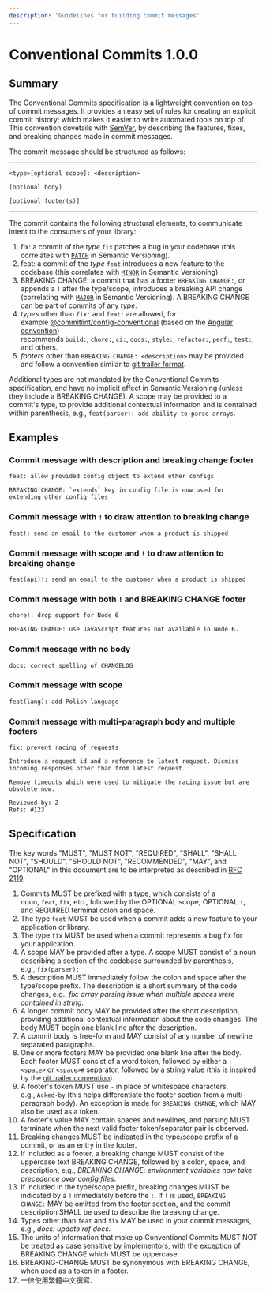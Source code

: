 ```yaml
---
description: 'Guidelines for building commit messages'
---
```


Conventional Commits 1.0.0
==========================

[](https://www.conventionalcommits.org/en/v1.0.0/#summary)Summary
-----------------------------------------------------------------

The Conventional Commits specification is a lightweight convention on top of commit messages. It provides an easy set of rules for creating an explicit commit history; which makes it easier to write automated tools on top of. This convention dovetails with [SemVer](http://semver.org/), by describing the features, fixes, and breaking changes made in commit messages.

The commit message should be structured as follows:

* * * * *

```
<type>[optional scope]: <description>

[optional body]

[optional footer(s)]

```

* * * * *

The commit contains the following structural elements, to communicate intent to the consumers of your library:

1.  fix: a commit of the *type* `fix` patches a bug in your codebase (this correlates with [`PATCH`](http://semver.org/#summary) in Semantic Versioning).
2.  feat: a commit of the *type* `feat` introduces a new feature to the codebase (this correlates with [`MINOR`](http://semver.org/#summary) in Semantic Versioning).
3.  BREAKING CHANGE: a commit that has a footer `BREAKING CHANGE:`, or appends a `!` after the type/scope, introduces a breaking API change (correlating with [`MAJOR`](http://semver.org/#summary) in Semantic Versioning). A BREAKING CHANGE can be part of commits of any *type*.
4.  *types* other than `fix:` and `feat:` are allowed, for example [@commitlint/config-conventional](https://github.com/conventional-changelog/commitlint/tree/master/%40commitlint/config-conventional) (based on the [Angular convention](https://github.com/angular/angular/blob/22b96b9/CONTRIBUTING.md#-commit-message-guidelines)) recommends `build:`, `chore:`, `ci:`, `docs:`, `style:`, `refactor:`, `perf:`, `test:`, and others.
5.  *footers* other than `BREAKING CHANGE: <description>` may be provided and follow a convention similar to [git trailer format](https://git-scm.com/docs/git-interpret-trailers).

Additional types are not mandated by the Conventional Commits specification, and have no implicit effect in Semantic Versioning (unless they include a BREAKING CHANGE). A scope may be provided to a commit's type, to provide additional contextual information and is contained within parenthesis, e.g., `feat(parser): add ability to parse arrays`.

[](https://www.conventionalcommits.org/en/v1.0.0/#examples)Examples
-------------------------------------------------------------------

### [](https://www.conventionalcommits.org/en/v1.0.0/#commit-message-with-description-and-breaking-change-footer)Commit message with description and breaking change footer

```
feat: allow provided config object to extend other configs

BREAKING CHANGE: `extends` key in config file is now used for extending other config files

```

### [](https://www.conventionalcommits.org/en/v1.0.0/#commit-message-with--to-draw-attention-to-breaking-change)Commit message with `!` to draw attention to breaking change

```
feat!: send an email to the customer when a product is shipped

```

### [](https://www.conventionalcommits.org/en/v1.0.0/#commit-message-with-scope-and--to-draw-attention-to-breaking-change)Commit message with scope and `!` to draw attention to breaking change

```
feat(api)!: send an email to the customer when a product is shipped

```

### [](https://www.conventionalcommits.org/en/v1.0.0/#commit-message-with-both--and-breaking-change-footer)Commit message with both `!` and BREAKING CHANGE footer

```
chore!: drop support for Node 6

BREAKING CHANGE: use JavaScript features not available in Node 6.

```

### [](https://www.conventionalcommits.org/en/v1.0.0/#commit-message-with-no-body)Commit message with no body

```
docs: correct spelling of CHANGELOG

```

### [](https://www.conventionalcommits.org/en/v1.0.0/#commit-message-with-scope)Commit message with scope

```
feat(lang): add Polish language

```

### [](https://www.conventionalcommits.org/en/v1.0.0/#commit-message-with-multi-paragraph-body-and-multiple-footers)Commit message with multi-paragraph body and multiple footers

```
fix: prevent racing of requests

Introduce a request id and a reference to latest request. Dismiss
incoming responses other than from latest request.

Remove timeouts which were used to mitigate the racing issue but are
obsolete now.

Reviewed-by: Z
Refs: #123

```

[](https://www.conventionalcommits.org/en/v1.0.0/#specification)Specification
-----------------------------------------------------------------------------

The key words "MUST", "MUST NOT", "REQUIRED", "SHALL", "SHALL NOT", "SHOULD", "SHOULD NOT", "RECOMMENDED", "MAY", and "OPTIONAL" in this document are to be interpreted as described in [RFC 2119](https://www.ietf.org/rfc/rfc2119.txt).

1.  Commits MUST be prefixed with a type, which consists of a noun, `feat`, `fix`, etc., followed by the OPTIONAL scope, OPTIONAL `!`, and REQUIRED terminal colon and space.
2.  The type `feat` MUST be used when a commit adds a new feature to your application or library.
3.  The type `fix` MUST be used when a commit represents a bug fix for your application.
4.  A scope MAY be provided after a type. A scope MUST consist of a noun describing a section of the codebase surrounded by parenthesis, e.g., `fix(parser):`
5.  A description MUST immediately follow the colon and space after the type/scope prefix. The description is a short summary of the code changes, e.g., *fix: array parsing issue when multiple spaces were contained in string*.
6.  A longer commit body MAY be provided after the short description, providing additional contextual information about the code changes. The body MUST begin one blank line after the description.
7.  A commit body is free-form and MAY consist of any number of newline separated paragraphs.
8.  One or more footers MAY be provided one blank line after the body. Each footer MUST consist of a word token, followed by either a `:<space>` or `<space>#` separator, followed by a string value (this is inspired by the [git trailer convention](https://git-scm.com/docs/git-interpret-trailers)).
9.  A footer's token MUST use `-` in place of whitespace characters, e.g., `Acked-by` (this helps differentiate the footer section from a multi-paragraph body). An exception is made for `BREAKING CHANGE`, which MAY also be used as a token.
10. A footer's value MAY contain spaces and newlines, and parsing MUST terminate when the next valid footer token/separator pair is observed.
11. Breaking changes MUST be indicated in the type/scope prefix of a commit, or as an entry in the footer.
12. If included as a footer, a breaking change MUST consist of the uppercase text BREAKING CHANGE, followed by a colon, space, and description, e.g., *BREAKING CHANGE: environment variables now take precedence over config files*.
13. If included in the type/scope prefix, breaking changes MUST be indicated by a `!` immediately before the `:`. If `!` is used, `BREAKING CHANGE:` MAY be omitted from the footer section, and the commit description SHALL be used to describe the breaking change.
14. Types other than `feat` and `fix` MAY be used in your commit messages, e.g., *docs: update ref docs.*
15. The units of information that make up Conventional Commits MUST NOT be treated as case sensitive by implementors, with the exception of BREAKING CHANGE which MUST be uppercase.
16. BREAKING-CHANGE MUST be synonymous with BREAKING CHANGE, when used as a token in a footer.
17. 一律使用繁體中文撰寫.

